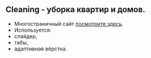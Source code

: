## Cleaning - уборка квартир и домов.
 
- Многостраничный сайт [посмотрите здесь](https://evgeniymurygin.github.io/cleaning/).
- Используется:
- слайдер,
- табы,
- адаптивная вёрстка.
